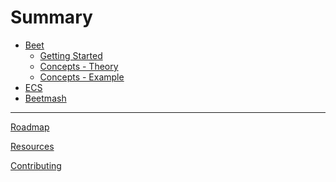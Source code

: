 # Summary
<!-- https://rust-lang.github.io/mdBook/format/summary.html -->
- [Beet](./index.md)
	- [Getting Started](./tutorial/getting-started.md)
	- [Concepts - Theory](./tutorial/concepts-theory.md)
	- [Concepts - Example](./tutorial/concepts-example.md)
- [ECS](./ecs/index.md)
	<!-- - [System Ordering](./beet_ecs/system_ordering.md)
	- [Selectors](./beet_ecs/selectors.md)
	<!-- - [Action Timers](./beet_ecs/action_timers.md) -->
- [Beetmash](./beetmash/index.md)

---

[Roadmap](./misc/roadmap.md)

[Resources](./misc/resources.md)

[Contributing](./misc/contributing.md)